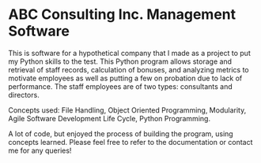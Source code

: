 # ABC Consulting Inc. Management Software

This is software for a hypothetical company that I made as a project to put my Python skills to the test. This Python program allows storage and retrieval of staff records, calculation of bonuses, and analyzing metrics to motivate employees as well as putting a few on probation due to lack of performance. The staff employees are of two types: consultants and directors. 

Concepts used: File Handling, Object Oriented Programming, Modularity, Agile Software Development Life Cycle, Python Programming.

A lot of code, but enjoyed the process of building the program, using concepts learned. Please feel free to refer to the documentation or contact me for any queries!
